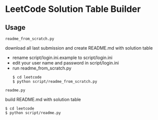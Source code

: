 # LeetCode Solution Table Builder

## Usage

`readme_from_scratch.py`

download all last submission and create README.md with solution table

- rename script/login.ini.example to script/login.ini
- edit your user name and password in script/login.ini
- run readme_from_scratch.py
    ```shell
    $ cd leetcode
    $ python script/readme_from_scratch.py
    ```

`readme.py`

build README.md with solution table

```shell
$ cd leetcode
$ python script/readme.py
```